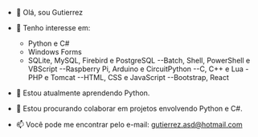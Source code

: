 - 👋 Olá, sou Gutierrez

- 👀 Tenho interesse em:
  - Python e C#
  - Windows Forms
  - SQLite, MySQL, Firebird e PostgreSQL
--Batch, Shell, PowerShell e VBScript
--Raspberry Pi, Arduino e CircuitPython
--C, C++ e Lua
-PHP e Tomcat
--HTML, CSS e JavaScript
--Bootstrap, React

- 🌱 Estou atualmente aprendendo Python.

- 👯 Estou procurando colaborar em projetos envolvendo Python e C#.

- 📫 Você pode me encontrar pelo e-mail: [gutierrez.asd@hotmail.com](mailto:gutierrez.asd@hotmail.com)
